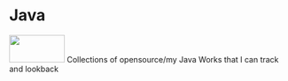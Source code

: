 # Java
<img src="https://cms-assets.tutsplus.com/uploads/users/34/posts/25571/preview_image/jinja.jpg" width="100" height="50">
Collections of opensource/my Java Works that I can track and lookback
